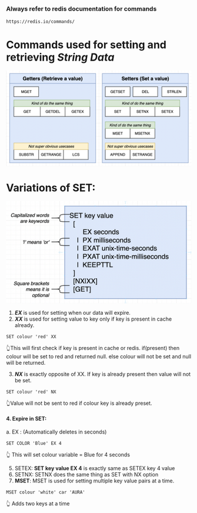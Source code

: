 ### Always refer to redis documentation for commands

```
https://redis.io/commands/
```

# Commands used for setting and retrieving _String Data_

![String commands](./GetterSetterString.png)

# Variations of SET:

![variations of SET](./SET_Variations.png)

1. **_EX_** is used for setting when our data will expire.
2. **_XX_** is used for setting value to key only if key is present in cache already.

```
SET colour 'red' XX
```

👆This will first check if key is present in cache or redis.
if(present) then colour will be set to red and returned null.
else colour will not be set and null will be returned.

3. **_NX_** is exactly opposite of XX. If key is already present then value will not be set.

```
SET colour 'red' NX
```

👆Value will not be sent to red if colour key is already preset.

#### 4. Expire in SET:

a. EX : (Automatically deletes in seconds)

```
SET COLOR 'Blue' EX 4
```

👆 This will set colour variable = Blue for 4 seconds

5. SETEX: **SET key value EX 4** is exactly same as SETEX key 4 value
6. SETNX: SETNX does the same thing as SET with NX option
7. **MSET**:
   MSET is used for setting multiple key value pairs at a time.

```
MSET colour 'white' car 'AURA'
```

👆 Adds two keys at a time

